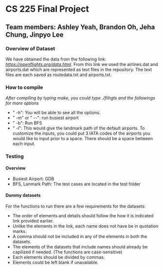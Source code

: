 # CS 225 Final Project
## Team members: Ashley Yeah, Brandon Oh, Jeha Chung, Jinpyo Lee

### Overview of Dataset
We have obtained the data from the following link: *https://openflights.org/data.html*. From this link we used the airlines.dat and airports.dat which are represented as text files in the repository. The text files are each saved as routedata.txt and airports.txt. 

### How to compile 
*After compiling by typing make, you could type ./flihgts and the followings for more options*
* " -h": You will be able to see all the options.
* " -m" or " --": run busiest airport
* " -b": Run BFS
* " -l": This would give the landmark path of the default airports. To customize the inputs, you could put 3 IATA codes of the airports you would like to input prior to a space. There should be a space between each input.

### Testing
#### Overview
* Busiest Airport: GDB
* BFS, Lanmark Path: The test cases are located in the test folder
#### Dummy datasets
For the functions to run there are a few requirements for the datasets:
* The order of elements and details should follow the how it is indicated link provided earlier. 
* Unlike the elements in the link, each name does not have be in quotation marks. 
* A comma should not be included in any of the elements in both the datasets. 
* The elements of the datasets that include names should already be capilized if needed. (The functions are case-sensitive)
* Each elements should be divided by commas.
* Elements could be left blank if unavailable.




